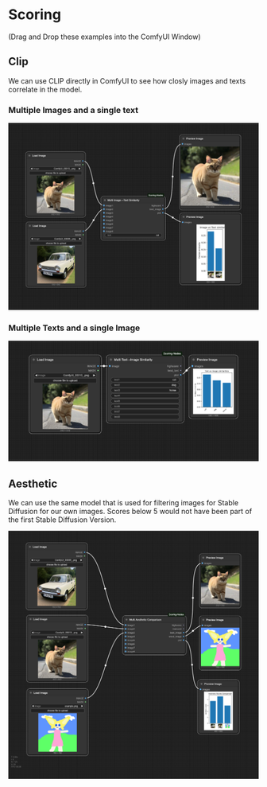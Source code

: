 # Scoring

(Drag and Drop these examples into the ComfyUI Window)

## Clip

We can use CLIP directly in ComfyUI to see how closly images and texts correlate in the model.

### Multiple Images and a single text
![Clip](images/clip_image.png)


### Multiple Texts and a single Image

![Clip](images/clip_text.png)

## Aesthetic

We can use the same model that is used for filtering images for Stable Diffusion for our own images. Scores below 5 would not have been part of the first Stable Diffusion Version.

![Aesthetic](images/aesthetic.png)
